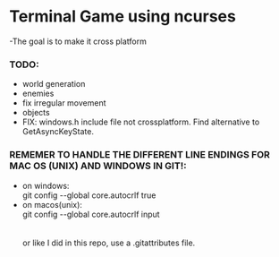 # Terminal Game using ncurses

-The goal is to make it cross platform

### TODO:
- world generation
- enemies
- fix irregular movement
- objects
- FIX: windows.h include file not crossplatform. Find alternative to GetAsyncKeyState.


### REMEMER TO HANDLE THE DIFFERENT LINE ENDINGS FOR MAC OS (UNIX) AND WINDOWS IN GIT!:
- on windows:\
git config --global core.autocrlf true
- on macos(unix):\
git config --global core.autocrlf input \
\
\
or like I did in this repo, use a .gitattributes file.

